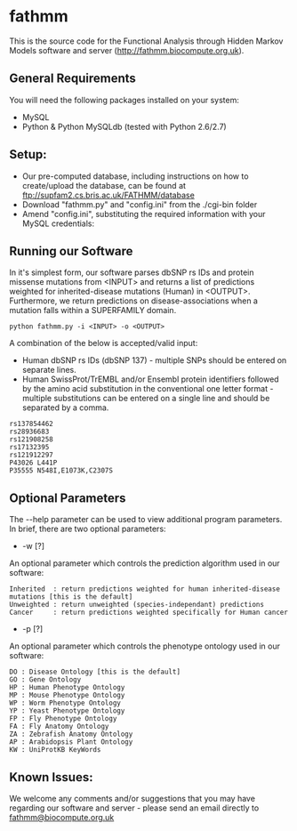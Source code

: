 fathmm
======

This is the source code for the Functional Analysis through Hidden Markov Models 
software and server (http://fathmm.biocompute.org.uk).

## General Requirements

You will need the following packages installed on your system:

* MySQL
* Python & Python MySQLdb (tested with Python 2.6/2.7)

## Setup:

* Our pre-computed database, including instructions on how to create/upload the 
database, can be found at ftp://supfam2.cs.bris.ac.uk/FATHMM/database
* Download "fathmm.py" and "config.ini" from the ./cgi-bin folder
* Amend "config.ini", substituting the required information with your MySQL
credentials:

## Running our Software

In it's simplest form, our software parses dbSNP rs IDs and protein missense 
mutations from \<INPUT> and returns a list of predictions weighted for 
inherited-disease mutations (Human) in \<OUTPUT>.  Furthermore, we return predictions
on disease-associations when a mutation falls within a SUPERFAMILY domain.

```
python fathmm.py -i <INPUT> -o <OUTPUT>
```

A combination of the below is accepted/valid input:

* Human dbSNP rs IDs (dbSNP 137) - multiple SNPs should be entered on separate lines.
* Human SwissProt/TrEMBL and/or Ensembl protein identifiers followed by the amino acid substitution in the conventional one letter format - multiple substitutions can be entered on a single line and should be separated by a comma.

```
rs137854462
rs28936683
rs121908258
rs17132395
rs121912297
P43026 L441P
P35555 N548I,E1073K,C2307S 
```

## Optional Parameters

The --help parameter can be used to view additional program parameters.  In brief,
there are two optional parameters:

* -w [?]

An optional parameter which controls the prediction algorithm used in our software:

```
Inherited  : return predictions weighted for human inherited-disease mutations [this is the default]
Unweighted : return unweighted (species-independant) predictions 
Cancer     : return predictions weighted specifically for Human cancer
```

* -p [?]

An optional parameter which controls the phenotype ontology used in our software:

```
DO : Disease Ontology [this is the default]
GO : Gene Ontology
HP : Human Phenotype Ontology
MP : Mouse Phenotype Ontology
WP : Worm Phenotype Ontology
YP : Yeast Phenotype Ontology
FP : Fly Phenotype Ontology
FA : Fly Anatomy Ontology
ZA : Zebrafish Anatomy Ontology
AP : Arabidopsis Plant Ontology
KW : UniProtKB KeyWords
```

## Known Issues:

We welcome any comments and/or suggestions that you may have regarding our software and server - please send an email directly to fathmm@biocompute.org.uk
